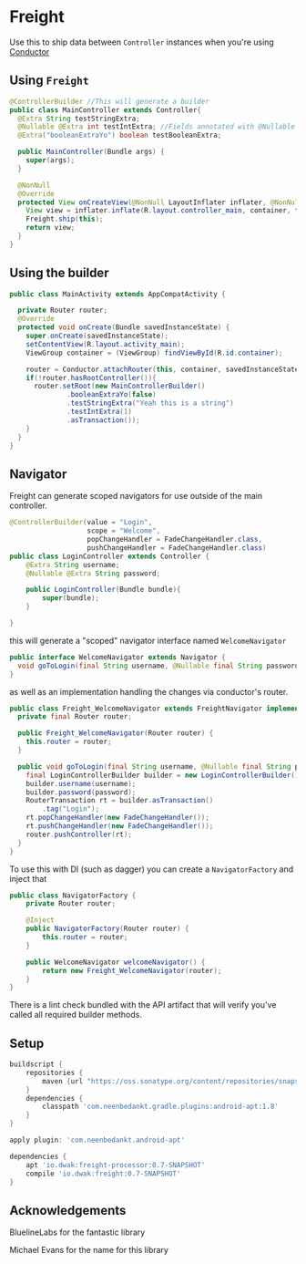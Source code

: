 Freight
===

Use this to ship data between `Controller` instances when you're using [Conductor](https://github.com/bluelinelabs/Conductor)



Using `Freight`
-------------------

```java
@ControllerBuilder //This will generate a builder
public class MainController extends Controller{
  @Extra String testStringExtra;
  @Nullable @Extra int testIntExtra; //Fields annotated with @Nullable are optional
  @Extra("booleanExtraYo") boolean testBooleanExtra;

  public MainController(Bundle args) {
    super(args);
  }

  @NonNull
  @Override
  protected View onCreateView(@NonNull LayoutInflater inflater, @NonNull ViewGroup container) {
    View view = inflater.inflate(R.layout.controller_main, container, false);
    Freight.ship(this);
    return view;
  }
}
```

Using the builder
---

```java
public class MainActivity extends AppCompatActivity {

  private Router router;
  @Override
  protected void onCreate(Bundle savedInstanceState) {
    super.onCreate(savedInstanceState);
    setContentView(R.layout.activity_main);
    ViewGroup container = (ViewGroup) findViewById(R.id.container);

    router = Conductor.attachRouter(this, container, savedInstanceState);
    if(!router.hasRootController()){
      router.setRoot(new MainControllerBuilder()
              .booleanExtraYo(false)
              .testStringExtra("Yeah this is a string")
              .testIntExtra(1)
              .asTransaction());
    }
  }
}
```

Navigator
----

Freight can generate scoped navigators for use outside of the main controller.

```java
@ControllerBuilder(value = "Login",
                   scope = "Welcome",
                   popChangeHandler = FadeChangeHandler.class,
                   pushChangeHandler = FadeChangeHandler.class)
public class LoginController extends Controller {
    @Extra String username;
    @Nullable @Extra String password;

    public LoginController(Bundle bundle){
        super(bundle);
    }

}
```

this will generate a "scoped" navigator interface named `WelcomeNavigator`

```java
public interface WelcomeNavigator extends Navigator {
  void goToLogin(final String username, @Nullable final String password);
}
```

as well as an implementation handling the changes via conductor's router.

```java
public class Freight_WelcomeNavigator extends FreightNavigator implements WelcomeNavigator {
  private final Router router;

  public Freight_WelcomeNavigator(Router router) {
    this.router = router;
  }

  public void goToLogin(final String username, @Nullable final String password) {
    final LoginControllerBuilder builder = new LoginControllerBuilder();
    builder.username(username);
    builder.password(password);
    RouterTransaction rt = builder.asTransaction()
        .tag("Login");
    rt.popChangeHandler(new FadeChangeHandler());
    rt.pushChangeHandler(new FadeChangeHandler());
    router.pushController(rt);
  }
}
```

To use this with DI (such as dagger) you can create a `NavigatorFactory` and inject that

```java
public class NavigatorFactory {
    private Router router;

    @Inject
    public NavigatorFactory(Router router) {
        this.router = router;
    }

    public WelcomeNavigator welcomeNavigator() {
        return new Freight_WelcomeNavigator(router);
    }
}
```
There is a lint check bundled with the API artifact that will verify you've called all required builder methods.

Setup
------------
```groovy
buildscript {
    repositories {
        maven {url "https://oss.sonatype.org/content/repositories/snapshots/" }
    }
    dependencies {
        classpath 'com.neenbedankt.gradle.plugins:android-apt:1.8'
    }
}

apply plugin: 'com.neenbedankt.android-apt'

dependencies {
    apt 'io.dwak:freight-processor:0.7-SNAPSHOT'
    compile 'io.dwak:freight:0.7-SNAPSHOT'
}
```

Acknowledgements
--

BluelineLabs for the fantastic library

Michael Evans for the name for this library
